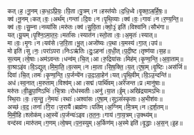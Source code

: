 

  
कत्।ह॒।नू॒नम्।क॒ध॒ऽप्रि॒यः॒।पि॒ता।पु॒त्रम्।न।हस्त॑योः।द॒धि॒ध्वे।वृ॒क्त॒ऽब॒र्हि॒षः॒॥  
क्व॑।नू॒नम्।कत्।वः॒।अर्थ॑म्।गन्ता॑।दि॒वः।न।पृ॒थि॒व्याः।क्व॑।वः॒।गावः॑।न।र॒ण्य॒न्ति॒॥  
क्व॑।वः॒।सु॒म्ना।नव्यां॑सि।मरु॑तः।क्व॑।सु॒वि॒ता।क्वो॒३॒॑ इति॑।विश्वा॑नि।सौभ॑गा॥  
यत्।यू॒यम्।पृ॒श्नि॒ऽमा॒त॒रः॒।मर्ता॑सः।स्यात॑न।स्तो॒ता।वः॒।अ॒मृतः॑।स्यात्॥  
मा।वः॒।मृ॒गः।न।यव॑से।ज॒रि॒ता।भू॒त्।अजो॑ष्यः।प॒था।य॒मस्य॑।गा॒त्।उप॑॥  
मो इति॑।सु।नः॒।परा॑ऽपरा।निःऽऋ॑तिः।दुः॒ऽहना॑।व॒धी॒त्।प॒दी॒ष्ट।तृष्ण॑या।स॒ह॥  
स॒त्यम्।त्वे॒षाः।अम॑ऽवन्तः।धन्व॑म्।चि॒त्।आ।रु॒द्रिया॑सः।मिह॑म्।कृ॒ण्व॒न्ति॒।अ॒वा॒ताम्॥  
वा॒श्राऽइ॑व।वि॒ऽद्युत्।मि॒मा॒ति॒।व॒त्सम्।न।मा॒ता।सि॒ष॒क्ति॒।य॒त्।ए॒षा॒म्।वृ॒ष्टिः।अस॑र्जि॥  
दिवा॑।चि॒त्।तमः॑।कृ॒ण्व॒न्ति॒।प॒र्जन्ये॑न।उ॒द॒ऽवा॒हेन॑।यत्।पृ॒थि॒वीम्।वि॒ऽउ॒न्दन्ति॑॥  
अध॑।स्व॒नात्।म॒रुताम्।विश्व॑म्।आ।सद्म॑।पार्थि॑वम्।अरे॑जन्त।प्र।मानु॑षाः॥  
मरु॑तः।वी॒ळु॒पा॒णिऽभिः॑।चि॒त्राः।रोध॑स्वतीः।अनु॑।या॒त।ई॒म्।अखि॑द्रयामऽभिः॥  
स्थि॒राः।वः॒।स॒न्तु॒।ने॒मयः॑।रथाः॑।अश्वा॑सः।ए॒षा॒म्।सुऽसं॑स्कृताः।अ॒भीश॑वः॥  
अच्छ॑।व॒द॒।तना॑।गि॒रा।ज॒रायै॑।ब्रह्म॑णः।पति॑म्।अ॒ग्निम्।मि॒त्रम्।न।द॒र्श॒तम्॥  
मि॒मी॒हि।श्लोक॑म्।आ॒स्ये॑।प॒र्जन्यः॑ऽइव।त॒त॒नः॒।गाय॑।गा॒य॒त्रम्।उ॒क्थ्य॑म्॥  
वन्द॑स्व।मारु॑तम्।ग॒णम्।त्वे॒षम्।प॒न॒स्युम्।अ॒र्किण॑म्।अ॒स्मे इति॑।वृ॒द्धाः।अ॒स॒न्।इ॒ह॥  
